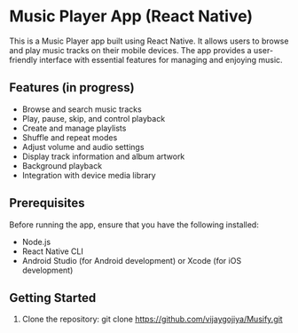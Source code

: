 # Music Player App (React Native)

This is a Music Player app built using React Native. It allows users to browse and play music tracks on their mobile devices. The app provides a user-friendly interface with essential features for managing and enjoying music.

## Features (in progress)

- Browse and search music tracks
- Play, pause, skip, and control playback
- Create and manage playlists
- Shuffle and repeat modes
- Adjust volume and audio settings
- Display track information and album artwork
- Background playback
- Integration with device media library

## Prerequisites

Before running the app, ensure that you have the following installed:

- Node.js
- React Native CLI
- Android Studio (for Android development) or Xcode (for iOS development)

## Getting Started

1. Clone the repository:
git clone https://github.com/vijaygojiya/Musify.git
